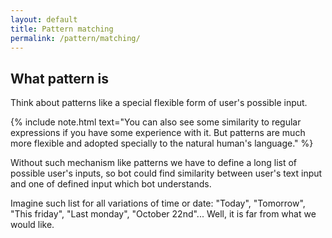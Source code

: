 ```yaml
---
layout: default
title: Pattern matching
permalink: /pattern/matching/
---
```


## What pattern is
Think about patterns like a special flexible form of user\'s possible input.

{% include note.html text="You can also see some similarity to regular expressions if you have some experience with it.
But patterns are much more flexible and adopted specially to the natural human\'s language." %}

Without such mechanism like patterns we have to define a long list of possible user\'s inputs, so bot could find similarity between user\'s text input and one of defined input which bot understands.

Imagine such list for all variations of time or date: "Today", "Tomorrow", "This friday", "Last monday", "October 22nd"... Well, it is far from what we would like.

